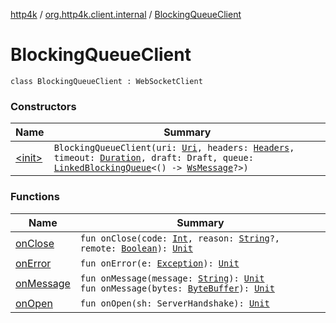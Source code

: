 [http4k](../../index.md) / [org.http4k.client.internal](../index.md) / [BlockingQueueClient](./index.md)

# BlockingQueueClient

`class BlockingQueueClient : WebSocketClient`

### Constructors

| Name | Summary |
|---|---|
| [&lt;init&gt;](-init-.md) | `BlockingQueueClient(uri: `[`Uri`](../../org.http4k.core/-uri/index.md)`, headers: `[`Headers`](../../org.http4k.core/-headers.md)`, timeout: `[`Duration`](https://docs.oracle.com/javase/9/docs/api/java/time/Duration.html)`, draft: Draft, queue: `[`LinkedBlockingQueue`](https://docs.oracle.com/javase/9/docs/api/java/util/concurrent/LinkedBlockingQueue.html)`<() -> `[`WsMessage`](../../org.http4k.websocket/-ws-message/index.md)`?>)` |

### Functions

| Name | Summary |
|---|---|
| [onClose](on-close.md) | `fun onClose(code: `[`Int`](https://kotlinlang.org/api/latest/jvm/stdlib/kotlin/-int/index.html)`, reason: `[`String`](https://kotlinlang.org/api/latest/jvm/stdlib/kotlin/-string/index.html)`?, remote: `[`Boolean`](https://kotlinlang.org/api/latest/jvm/stdlib/kotlin/-boolean/index.html)`): `[`Unit`](https://kotlinlang.org/api/latest/jvm/stdlib/kotlin/-unit/index.html) |
| [onError](on-error.md) | `fun onError(e: `[`Exception`](https://kotlinlang.org/api/latest/jvm/stdlib/kotlin/-exception/index.html)`): `[`Unit`](https://kotlinlang.org/api/latest/jvm/stdlib/kotlin/-unit/index.html) |
| [onMessage](on-message.md) | `fun onMessage(message: `[`String`](https://kotlinlang.org/api/latest/jvm/stdlib/kotlin/-string/index.html)`): `[`Unit`](https://kotlinlang.org/api/latest/jvm/stdlib/kotlin/-unit/index.html)<br>`fun onMessage(bytes: `[`ByteBuffer`](https://docs.oracle.com/javase/9/docs/api/java/nio/ByteBuffer.html)`): `[`Unit`](https://kotlinlang.org/api/latest/jvm/stdlib/kotlin/-unit/index.html) |
| [onOpen](on-open.md) | `fun onOpen(sh: ServerHandshake): `[`Unit`](https://kotlinlang.org/api/latest/jvm/stdlib/kotlin/-unit/index.html) |
